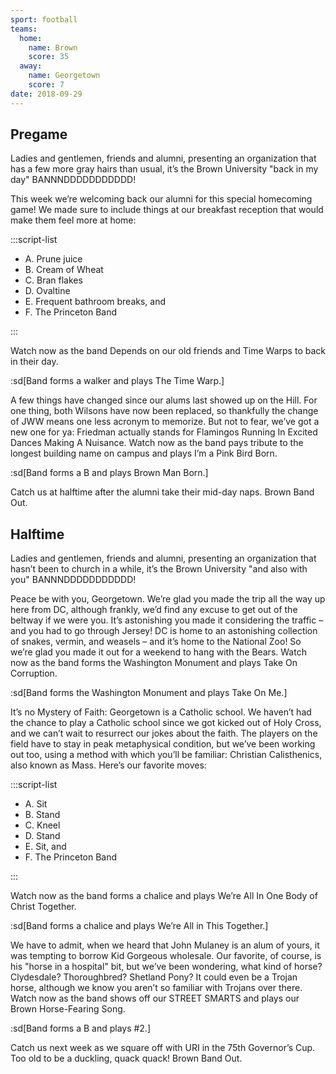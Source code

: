 ```yaml
---
sport: football
teams:
  home:
    name: Brown
    score: 35
  away:
    name: Georgetown
    score: 7
date: 2018-09-29
---
```


## Pregame

Ladies and gentlemen, friends and alumni, presenting an organization that has a few more gray hairs than usual, it’s the Brown University "back in my day" BANNNDDDDDDDDDDD!

This week we’re welcoming back our alumni for this special homecoming game! We made sure to include things at our breakfast reception that would make them feel more at home:

:::script-list

- A. Prune juice
- B. Cream of Wheat
- C. Bran flakes
- D. Ovaltine
- E. Frequent bathroom breaks, and
- F. The Princeton Band

:::

Watch now as the band Depends on our old friends and Time Warps to back in their day.

:sd[Band forms a walker and plays The Time Warp.]

A few things have changed since our alums last showed up on the Hill. For one thing, both Wilsons have now been replaced, so thankfully the change of JWW means one less acronym to memorize. But not to fear, we’ve got a new one for ya: Friedman actually stands for Flamingos Running In Excited Dances Making A Nuisance. Watch now as the band pays tribute to the longest building name on campus and plays I’m a Pink Bird Born.

:sd[Band forms a B and plays Brown Man Born.]

Catch us at halftime after the alumni take their mid-day naps. Brown Band Out.

## Halftime

Ladies and gentlemen, friends and alumni, presenting an organization that hasn’t been to church in a while, it’s the Brown University "and also with you" BANNNDDDDDDDDDDD!

Peace be with you, Georgetown. We’re glad you made the trip all the way up here from DC, although frankly, we’d find any excuse to get out of the beltway if we were you. It’s astonishing you made it considering the traffic – and you had to go through Jersey! DC is home to an astonishing collection of snakes, vermin, and weasels – and it’s home to the National Zoo! So we’re glad you made it out for a weekend to hang with the Bears. Watch now as the band forms the Washington Monument and plays Take On Corruption.

:sd[Band forms the Washington Monument and plays Take On Me.]

It’s no Mystery of Faith: Georgetown is a Catholic school. We haven’t had the chance to play a Catholic school since we got kicked out of Holy Cross, and we can’t wait to resurrect our jokes about the faith. The players on the field have to stay in peak metaphysical condition, but we’ve been working out too, using a method with which you’ll be familiar: Christian Calisthenics, also known as Mass. Here’s our favorite moves:

:::script-list

- A. Sit
- B. Stand
- C. Kneel
- D. Stand
- E. Sit, and
- F. The Princeton Band

:::

Watch now as the band forms a chalice and plays We’re All In One Body of Christ Together.

:sd[Band forms a chalice and plays We’re All in This Together.]

We have to admit, when we heard that John Mulaney is an alum of yours, it was tempting to borrow Kid Gorgeous wholesale. Our favorite, of course, is his "horse in a hospital" bit, but we’ve been wondering, what kind of horse? Clydesdale? Thoroughbred? Shetland Pony? It could even be a Trojan horse, although we know you aren’t so familiar with Trojans over there. Watch now as the band shows off our STREET SMARTS and plays our Brown Horse-Fearing Song.

:sd[Band forms a B and plays #2.]

Catch us next week as we square off with URI in the 75th Governor’s Cup. Too old to be a duckling, quack quack! Brown Band Out.

